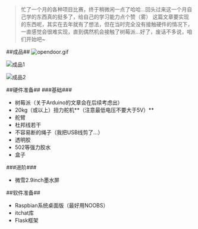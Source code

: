 > 忙了一个月的各种项目比赛，终于稍微闲一点了哈哈...回头过来这一个月自己学的东西真的挺多了，给自己的学习能力点个赞（雾）
这篇文章要实现的东西呢，其实在去年就有了想法，但在当时完全没有接触硬件的情况下，一直感觉会很难实现，直到偶然机会接触了树莓派...好了，废话不多说，咱们开始吧~

##成品##
![opendoor.gif][1]

![成品1][2]

![成品2][3]

##硬件准备##
###基础###
 - 树莓派（关于Arduino的文章会在后续考虑出）
 - 20kg（或以上）扭力舵机**（注意最低电压不要大于5V）**
 - 舵臂
 - 杜邦线若干
 - 不容易断的绳子（我把USB线剪了...）
 - 透明胶
 - 502等强力胶水
 - 盒子

###进阶###
 - 微雪2.9inch墨水屏

##软件准备##
 - Raspbian系统桌面版（最好用NOOBS）
 - itchat库
 - Flask框架


  [1]: http://qiniu.zaigie.com/2019/05/1977446829.gif
  [2]: http://qiniu.zaigie.com/2019/05/4020774372.jpg
  [3]: http://qiniu.zaigie.com/2019/05/96436279.jpg